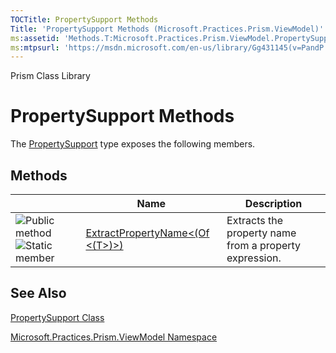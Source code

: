 ```yaml
---
TOCTitle: PropertySupport Methods
Title: 'PropertySupport Methods (Microsoft.Practices.Prism.ViewModel)'
ms:assetid: 'Methods.T:Microsoft.Practices.Prism.ViewModel.PropertySupport'
ms:mtpsurl: 'https://msdn.microsoft.com/en-us/library/Gg431145(v=PandP.50)'
---
```


Prism Class Library

PropertySupport Methods
=======================

The [PropertySupport](https://msdn.microsoft.com/t:microsoft.practices.prism.viewmodel.propertysupport) type exposes the following members.

Methods
-------

<span id="methodTableToggle"></span>
<table>

<thead>
<tr class="header">
<th> </th>
<th>Name</th>
<th>Description</th>
</tr>
</thead>
<tbody>
<tr class="odd">
<td><img src="https://msdn.microsoft.com/en-us/Gg431145.pubmethod(en-us,PandP.50).gif" title="Public method" /><img src="https://msdn.microsoft.com/en-us/Gg431145.static(en-us,PandP.50).gif" title="Static member" /></td>
<td><a href="https://msdn.microsoft.com/m:microsoft.practices.prism.viewmodel.propertysupport.extractpropertyname%60%601(system.linq.expressions.expression%7bsystem.func%7b%60%600%7d%7d)">ExtractPropertyName&lt;(Of &lt;(T&gt;)&gt;)</a></td>
<td><div class="summary">
Extracts the property name from a property expression.
</div></td>
</tr>
</tbody>
</table>

See Also
--------


[PropertySupport Class](https://msdn.microsoft.com/t:microsoft.practices.prism.viewmodel.propertysupport)

[Microsoft.Practices.Prism.ViewModel Namespace](https://msdn.microsoft.com/n:microsoft.practices.prism.viewmodel)
